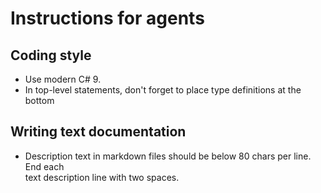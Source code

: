 # Instructions for agents

## Coding style

- Use modern C# 9. 
- In top-level statements, don't forget to place type definitions at the bottom  

## Writing text documentation

- Description text in markdown files should be below 80 chars per line. End each  
  text description line with two spaces. 
